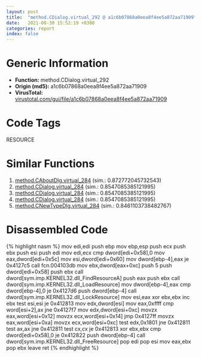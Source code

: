 ```yaml
---
layout: post
title:  "method.CDialog.virtual_292 @ a1c6b07868a0eea8f4ee5a872aa71909"
date:   2021-08-30 15:52:19 +0300
categories: report
index: false
---
```


# Generic Information
- **Function:** method.CDialog.virtual\_292
- **Origin (md5):** a1c6b07868a0eea8f4ee5a872aa71909
- **VirusTotal:** [virustotal.com/gui/file/a1c6b07868a0eea8f4ee5a872aa71909][virustotal_ref]

# Code Tags
<span class="tag" id="RESOURCE">RESOURCE</span>


# Similar Functions

1. [method.CAboutDlg.virtual\_284][similar_1_ref] (sim.: 0.872772045732543)
2. [method.CDialog.virtual\_284][similar_2_ref] (sim.: 0.8547085385121995)
3. [method.CDialog.virtual\_284][similar_3_ref] (sim.: 0.8547085385121995)
4. [method.CDialog.virtual\_284][similar_4_ref] (sim.: 0.8547085385121995)
5. [method.CNewTypeDlg.virtual\_284][similar_5_ref] (sim.: 0.8461103738482767)


# Disassembled Code

{% highlight nasm %}
mov edi,edi
push ebp
mov ebp,esp
push ecx
push ebx
push esi
push edi
mov edi,ecx
cmp dword[edi+0x58],0
mov eax,dword[edi+0x5c]
mov esi,dword[edi+0x60]
mov dword[ebp-4],eax
je 0x4127c5
call fcn.004103db
mov ebx,dword[eax+0xc]
push 5
push dword[edi+0x58]
push ebx
call dword[sym.imp.KERNEL32.dll_FindResourceA]
push eax
push ebx
call dword[sym.imp.KERNEL32.dll_LoadResource]
mov dword[ebp-4],eax
cmp dword[ebp-4],0
je 0x4127d6
push dword[ebp-4]
call dword[sym.imp.KERNEL32.dll_LockResource]
mov esi,eax
xor ebx,ebx
inc ebx
test esi,esi
je 0x412813
mov edx,dword[esi]
mov eax,0xffff
cmp word[esi+2],ax
jne 0x4127f7
mov edx,dword[esi+0xc]
movzx eax,word[esi+0x12]
movzx ecx,word[esi+0x14]
jmp 0x4127ff
movzx eax,word[esi+0xa]
movzx ecx,word[esi+0xc]
test edx,0x1801
jne 0x412811
test ax,ax
jne 0x412811
test cx,cx
je 0x412813
xor ebx,ebx
cmp dword[edi+0x58],0
je 0x412822
push dword[ebp-4]
call dword[sym.imp.KERNEL32.dll_FreeResource]
pop edi
pop esi
mov eax,ebx
pop ebx
leave 
ret 
{% endhighlight %}


[similar_1_ref]: /report/method.CAboutDlg.virtual_284@7b00dd8f2abf54a73bfb09681334ff78
[similar_2_ref]: /report/method.CDialog.virtual_284@44e1ffcf4e71f4505c09d520fd75f1e4
[similar_3_ref]: /report/method.CDialog.virtual_284@ff219f45286905b4a87327ca719363be
[similar_4_ref]: /report/method.CDialog.virtual_284@8e21fa3f0489a6a256cf202e57f712bc
[similar_5_ref]: /report/method.CNewTypeDlg.virtual_284@481b545f5c18f2fce1caac67ddc419e8
[virustotal_ref]: https://www.virustotal.com/gui/file/a1c6b07868a0eea8f4ee5a872aa71909